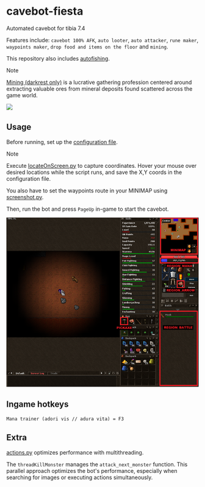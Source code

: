 # cavebot-fiesta

Automated cavebot for tibia 7.4

Features include: `cavebot 100% AFK`, `auto looter`, `auto attacker`, `rune maker`, `waypoints maker`, `drop food and items on the floor` and `mining`.

This repository also includes [autofishing](https://github.com/emmacyberia/cavebot-fiesta/blob/main/utils/autofishing.py).

>[!NOTE]
>[Mining (darkrest only)](https://darkrest-online.gitbook.io/darkrest.online-wiki/gathering-and-crafting/gathering) is a lucrative gathering profession centered around extracting valuable ores from mineral deposits found scattered across the game world.

![](https://github.com/emmacyberia/cavebot-fiesta/blob/main/docs/images/cavebot-fiesta.gif)

## Usage

Before running, set up the [configuration file](https://github.com/emmacyberia/cavebot-fiesta/blob/main/cavebot-fiesta/core/antiga/config.py).

>[!NOTE]
>Execute [locateOnScreen.py](https://github.com/emmacyberia/cavebot-fiesta/blob/main/utils/locateOnScreen.py) to capture coordinates. Hover your mouse over desired locations while the script runs, and save the X,Y coords in the configuration file.
>
>You also have to set the waypoints route in your MINIMAP using [screenshot.py](https://github.com/emmacyberia/cavebot-fiesta/blob/main/utils/screenshot.py).

Then, run the bot and press `PageUp` in-game to start the cavebot.

![](https://github.com/emmacyberia/cavebot-fiesta/blob/main/cavebot-fiesta/assets/darkrest/images/positions.PNG)

## Ingame hotkeys

```
Mana trainer (adori vis // adura vita) = F3
```

## Extra

[actions.py](https://github.com/emmacyberia/cavebot-fiesta/blob/main/cavebot-fiesta/core/actions.py) optimizes performance with multithreading.

The `threadKillMonster` manages the `attack_next_monster` function. This parallel approach optimizes the bot's performance, especially when searching for images or executing actions simultaneously.
